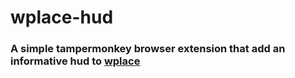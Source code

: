 # wplace-hud
### A simple tampermonkey browser extension that add an informative hud to [wplace](https://wplace.live)
